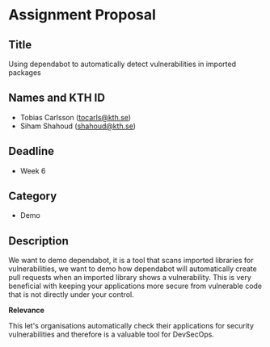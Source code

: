 # Assignment Proposal

## Title

Using dependabot to automatically detect vulnerabilities in imported packages

## Names and KTH ID

- Tobias Carlsson (tocarls@kth.se)
- Siham Shahoud (shahoud@kth.se)

## Deadline

- Week 6

## Category

- Demo

## Description

We want to demo dependabot, it is a tool that scans imported libraries for vulnerabilities, we want to demo how dependabot will automatically create pull requests when an imported library shows a vulnerability. This is very beneficial with keeping your applications more secure from vulnerable code that is not directly under your control.

**Relevance**

This let's organisations automatically check their applications for security vulnerabilities and therefore is a valuable tool for DevSecOps.